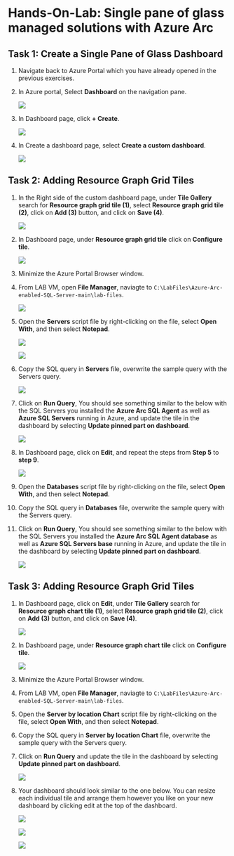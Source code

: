 # Hands-On-Lab: Single pane of glass managed solutions with Azure Arc

## Task 1: Create a Single Pane of Glass Dashboard

1. Navigate back to Azure Portal which you have already opened in the previous exercises.

2. In Azure portal, Select **Dashboard** on the navigation pane.

    ![](media/Ex2-Task1-Step2.png) 

3. In Dashboard page, click  **+ Create**.

    ![](media/Ex2-Task1-Step3.png)
    
4. In Create a dashboard page, select **Create a custom dashboard**.

    ![](media/Ex2-Task1-Step4.png)

## Task 2: Adding Resource Graph Grid Tiles

1. In the Right side of the custom dashboard page, under **Tile Gallery** search for **Resource graph grid tile (1)**, select **Resource graph grid tile (2)**, click on **Add (3)** button, and click on **Save (4)**.

    ![](media/Ex2-Task1-Step5.png)
    
2. In Dashboard page, under **Resource graph grid tile** click on **Configure tile**.

    ![](media/Ex2-Task1-Step6.png) 
    
 3. Minimize the Azure Portal Browser window.
 
 4. From LAB VM, open **File Manager**, naviagte to `C:\LabFiles\Azure-Arc-enabled-SQL-Server-main\lab-files`.
 
    ![](media/Ex2-Task1-Step8.png) 
 
 5. Open the **Servers** script file by right-clicking on the file, select **Open With**, and then select **Notepad**.

    ![](media/Ex2-Task1-Step9a.png) 
    
    ![](media/Ex2-Task1-Step9b.png) 
    
6. Copy the SQL query in **Servers** file, overwrite the sample query with the Servers query.

    ![](media/Ex2-Task1-Step10.png) 
    
7. Click on **Run Query**, You should see something similar to the below with the SQL Servers you installed the **Azure Arc SQL Agent** as well as **Azure SQL Servers** running in Azure, and update the tile in the dashboard by selecting **Update pinned part on dashboard**.
    
    ![](media/Ex2-Task1-Step11.png)     
    
8. In Dashboard page, click on **Edit**, and repeat the steps from **Step 5** to **step 9**.

     ![](media/Ex2-Task1-Step12.png)    
    
9. Open the **Databases** script file by right-clicking on the file, select **Open With**, and then select **Notepad**.

10. Copy the SQL query in **Databases** file, overwrite the sample query with the Servers query.

11. Click on **Run Query**, You should see something similar to the below with the SQL Servers you installed the **Azure Arc SQL Agent database** as well as **Azure SQL Servers base** running in Azure, and update the tile in the dashboard by selecting **Update pinned part on dashboard**.
    
    ![](media/Ex2-Task1-Step15.png)     
         
## Task 3: Adding Resource Graph Grid Tiles     
    
1. In Dashboard page, click on **Edit**, under **Tile Gallery** search for **Resource graph chart tile (1)**, select **Resource graph grid tile (2)**, click on **Add (3)** button, and click on **Save (4)**.

    ![](media/Ex2-Task3-Step1.png)
    
2. In Dashboard page, under **Resource graph chart tile** click on **Configure tile**.

    ![](media/Ex2-Task3-Step2.png) 
    
3. Minimize the Azure Portal Browser window.
 
4. From LAB VM, open **File Manager**, naviagte to `C:\LabFiles\Azure-Arc-enabled-SQL-Server-main\lab-files`.
  
5. Open the **Server by location Chart** script file by right-clicking on the file, select **Open With**, and then select **Notepad**.
     
6. Copy the SQL query in **Server by location Chart** file, overwrite the sample query with the Servers query. 

7. Click on **Run Query** and update the tile in the dashboard by selecting **Update pinned part on dashboard**.
    
    ![](media/Ex2-Task3-Step7.png)    

8.  Your dashboard should look similar to the one below. You can resize each individual tile and arrange them however you like on your new dashboard by clicking edit at the top of the dashboard.
    
    ![](media/Ex2-Task3-Step8a.png)
    
    ![](media/Ex2-Task3-Step8b.png)
    
    ![](media/Ex2-Task3-Step8c.png)  
